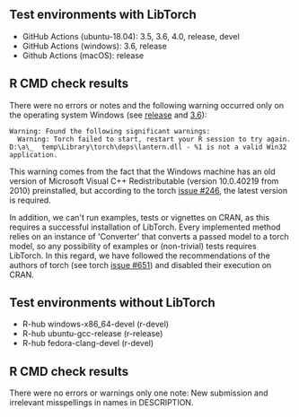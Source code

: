 ## Test environments with LibTorch
* GitHub Actions (ubuntu-18.04): 3.5, 3.6, 4.0, release, devel
* GitHub Actions (windows): 3.6, release
* Github Actions (macOS): release

## R CMD check results

There were no errors or notes and the following warning occurred only on the
operating system Windows (see 
[release](https://github.com/bips-hb/innsight/runs/4264825567?check_suite_focus=true#step:12:44) and [3.6](https://github.com/bips-hb/innsight/runs/4264825610?check_suite_focus=true#step:12:44)):

```
Warning: Found the following significant warnings:
  Warning: Torch failed to start, restart your R session to try again. D:\a\_  temp\Library\torch\deps\lantern.dll - %1 is not a valid Win32 application.
```
This warning comes from the fact that the Windows machine has an old version 
of Microsoft Visual C++ Redistributable (version 10.0.40219 from 2010) 
preinstalled, but according to the torch 
[issue #246](https://github.com/mlverse/torch/issues/246#issuecomment-695097121), 
the latest version is required.

In addition, we can't run examples, tests or vignettes on CRAN, as this 
requires a successful installation of LibTorch. Every implemented method 
relies on an instance of 'Converter' that converts a passed model to a 
torch model, so any possibility of examples or (non-trivial) tests requires 
LibTorch. In this regard, we have followed the recommendations of the authors 
of torch (see torch 
[issue #651](https://github.com/mlverse/torch/issues/651#issuecomment-896783144))
and disabled their execution on CRAN.

## Test environments without LibTorch
- R-hub windows-x86_64-devel (r-devel)
- R-hub ubuntu-gcc-release (r-release)
- R-hub fedora-clang-devel (r-devel)

## R CMD check results

There were no errors or warnings only one note: New submission and 
irrelevant misspellings in names in DESCRIPTION.

